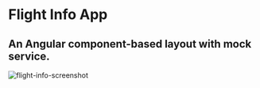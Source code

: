 # Flight Info App


An Angular component-based layout with mock service.
----------------------------------------------------
![flight-info-screenshot](https://user-images.githubusercontent.com/75447992/121420254-84b8eb00-c975-11eb-96a5-f1c0cd82ec5c.png)
